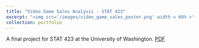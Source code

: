 ```yaml
---
title: "Video Game Sales Analysis - STAT 423"
excerpt: "<img src='/images/video_game_sales_poster.png' width = 60% >"
collection: portfolio
---
```

A final project for STAT 423 at the University of Washington.
[PDF](http://anhm1n.github.io/files/video_game_sales_poster.pdf)
